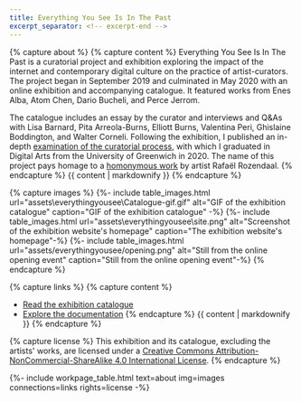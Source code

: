 ```yaml
---
title: Everything You See Is In The Past
excerpt_separator: <!-- excerpt-end -->
---
```

{% capture about %}
{% capture content %}
Everything You See Is In The Past is a curatorial project and exhibition exploring the impact of the internet and contemporary digital culture on the practice of artist-curators. The project began in September 2019 and culminated in May 2020 with an online exhibition and accompanying catalogue. It featured works from Enes Alba, Atom Chen, Dario Bucheli, and Perce Jerrom.

The catalogue includes an essay by the curator and interviews and Q&As with Lisa Barnard, Pita Arreola-Burns, Elliott Burns, Valentina Peri, Ghislaine Boddington, and Walter Corneli. Following the exhibition, I published an in-depth [examination of the curatorial process](https://breeze.with.sk/eysiitp-portfolio/), with which I graduated in Digital Arts from the University of Greenwich in 2020. The name of this project pays homage to a [homonymous work](http://www.everythingyouseeisinthepast.com/) by artist Rafaël Rozendaal.
{% endcapture %}
{{ content | markdownify }}
{% endcapture %}

{% capture images %}
{%- include table_images.html url="assets\everythingyousee\Catalogue-gif.gif" alt="GIF of the exhibition catalogue" caption="GIF of the exhibition catalogue" -%}
{%- include table_images.html url="assets\everythingyousee\site.png" alt="Screenshot of the exhibition website's homepage" caption="The exhibition website's homepage"-%}
{%- include table_images.html url="assets/everythingyousee/opening.png" alt="Still from the online opening event" caption="Still from the online opening event"-%}
{% endcapture %}

{% capture links %}
{% capture content %}
- [Read the exhibition catalogue](https://arena-attachments.s3.amazonaws.com/7413063/c6f7ebaf91a84dd94ae368676d6010a2.pdf?1590356387)
- [Explore the documentation](https://www.are.na/francesco-imola-2o2ng4qooxm/eysiitp-project-portfolio-francesco-imola)
{% endcapture %}
{{ content | markdownify }}
{% endcapture %}

{% capture license %}
This exhibition and its catalogue, excluding the artists' works, are licensed under a <a rel="license" href="http://creativecommons.org/licenses/by-nc-sa/4.0/" target="_blank" rel="noopener" rel="noreferrer">Creative Commons Attribution-NonCommercial-ShareAlike 4.0 International License</a>.
{% endcapture %}

{%- include workpage_table.html text=about
img=images connections=links rights=license -%}
